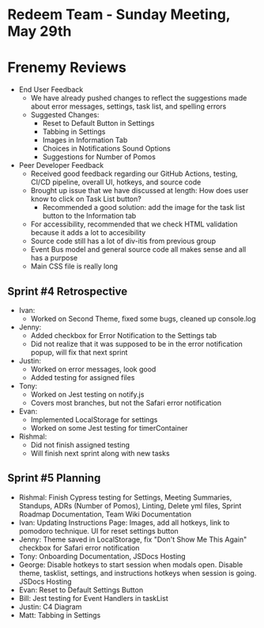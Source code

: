 # Redeem Team - Sunday Meeting, May 29th

# Frenemy Reviews
- End User Feedback
  - We have already pushed changes to reflect the suggestions made about error messages, settings, task list, and spelling errors
  - Suggested Changes:
    - Reset to Default Button in Settings
    - Tabbing in Settings
    - Images in Information Tab
    - Choices in Notifications Sound Options
    - Suggestions for Number of Pomos
- Peer Developer Feedback
  - Received good feedback regarding our GitHub Actions, testing, CI/CD pipeline, overall UI, hotkeys, and source code 
  - Brought up issue that we have discussed at length: How does user know to click on Task List button?
    - Recommended a good solution: add the image for the task list button to the Information tab
  - For accessibility, recommended that we check HTML validation because it adds a lot to accesibility
  - Source code still has a lot of div-itis from previous group
  - Event Bus model and general source code all makes sense and all has a purpose
  - Main CSS file is really long

## Sprint #4 Retrospective
- Ivan:
  - Worked on Second Theme, fixed some bugs, cleaned up console.log
- Jenny:
  - Added checkbox for Error Notification to the Settings tab
  - Did not realize that it was supposed to be in the error notification popup, will fix that next sprint
- Justin:
  - Worked on error messages, look good
  - Added testing for assigned files
- Tony:
  - Worked on Jest testing on notify.js
  - Covers most branches, but not the Safari error notification
- Evan:
  - Implemented LocalStorage for settings
  - Worked on some Jest testing for timerContainer
- Rishmal:
  - Did not finish assigned testing
  - Will finish next sprint along with new tasks

## Sprint #5 Planning
- Rishmal: Finish Cypress testing for Settings, Meeting Summaries, Standups, ADRs (Number of Pomos), Linting, Delete yml files, Sprint Roadmap Documentation, Team Wiki Documentation
- Ivan: Updating Instructions Page: Images, add all hotkeys, link to pomodoro technique. UI for reset settings button
- Jenny: Theme saved in LocalStorage, fix "Don't Show Me This Again" checkbox for Safari error notification
- Tony: Onboarding Documentation, JSDocs Hosting
- George: Disable hotkeys to start session when modals open. Disable theme, tasklist, settings, and instructions hotkeys when session is going. JSDocs Hosting
- Evan: Reset to Default Settings Button
- Bill: Jest testing for Event Handlers in taskList
- Justin: C4 Diagram
- Matt: Tabbing in Settings